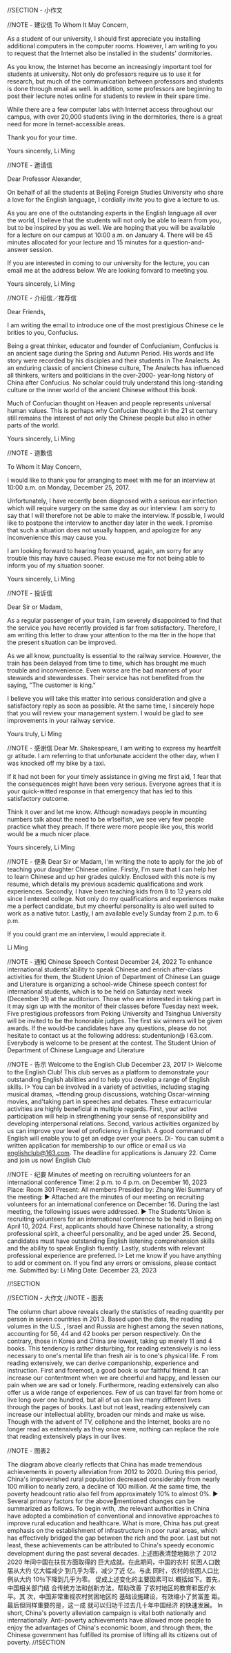//SECTION - 小作文

//NOTE - 建议信
To Whom It May Concern,

As a student of our university, I should first appreciate you installing additional computers in the computer rooms.
However, I am writing to you to request that the Internet also be installed in the students' dormitories.

As you know, the Internet has become an increasingly important tool for students at university.
Not only do professors require us to use it for research, but much of the communication between professors and students is done through email as well.
In addition, some professors are beginning to post their lecture notes online for students to review in their spare time.

While there are a few computer labs with Internet access throughout our campus, with over 20,000 students living in the dormitories, there is a great need for more In ternet-accessible areas.

Thank you for your time.

Yours sincerely,
Li Ming

//NOTE - 邀请信

Dear Professor Alexander,

On behalf of all the students at Beijing Foreign Studies University who share a love for the English language, I cordially invite you to give a lecture to us.

As you are one of the outstanding experts in the English language all over the world, I believe that the students will not only be able to learn from you, but to be inspired by you as well.
We are hoping that you will be available for a lecture on our campus at 10:00 a.m. on January 4. There will be 45 minutes allocated for your lecture and 15 minutes for a question-and-answer session.

If you are interested in coming to our university for the lecture, you can email me at the address below.
We are looking fonvard to meeting you.

Yours sincerely,
Li Ming


//NOTE - 介绍信／推荐信

Dear Friends,

I am writing the email to introduce one of the most prestigious Chinese ce le brities to you, Confucius.

Being a great thinker, educator and founder of Confucianism, Confucius is an ancient sage during the Spring and Autumn Period.
His words and life story were recorded by his disciples and their students in The Analects.
As an enduring classic of ancient Chinese culture, The Analects has influenced all thinkers, writers and politicians in the over-2000- year-long history of China after Confucius.
No scholar could truly understand this long-standing culture or the inner world of the ancient Chinese without this book.

Much of Confucian thought on Heaven and people represents universal human values.
This is perhaps why Confucian thought in the 21 st century still remains the interest of not only the Chinese people but also in other parts of the world.

Yours sincerely,
Li Ming

//NOTE - 道歉信

To Whom It May Concern,

I would like to thank you for arranging to meet with me for an interview at 10:00 a.m. on Monday, December 25, 2017.

Unfortunately, I have recently been diagnosed with a serious ear infection which will require surgery on the same day as our interview.
I am sorry to say that I will therefore not be able to make the interview.
If possible, I would like to postpone the interview to another day later in the week.
I promise that such a situation does not usually happen, and apologize for any inconvenience this may cause you.

I am looking forward to hearing from youand, again, am sorry for any trouble this may have caused.
Please excuse me for not being able to inform you of my situation sooner.

Yours sincerely,
Li Ming

//NOTE - 投诉信

Dear Sir or Madam,

As a regular passenger of your train, I am severely disappointed to find that the service you have recently provided is far from satisfactory.
Therefore, l am writing this letter to draw your attention to the ma tter in the hope that the present situation can be improved.

As we all know, punctuality is essential to the railway service.
However, the train has been delayed from time to time, which has brought me much trouble and inconvenience.
Even worse are the bad manners of your stewards and stewardesses.
Their service has not benefited from the saying, "The customer is king."

I believe you will take this matter into serious consideration and give a satisfactory reply as soon as possible. At the same time, I sincerely hope that you will review your management system.
I would be glad to see improvements in your railway service.

Yours truly,
Li Ming

//NOTE - 感谢信
Dear Mr. Shakespeare, 
I am writing to express my heartfelt gr atitude. 
I am referring to that unfortunate accident the other 
day, when I was knocked off my bike by a taxi.

If it had not been for your timely assistance 
in giving me first aid, 1 fear that the consequences 
might have been very serious. Everyone agrees that 
it is your quick-witted response in that emergency 
that has led to this satisfactory outcome.

Think it over and let me know. Although 
nowadays people in mounting numbers talk about 
the need to be w1selfish, we see very few people practice 
what they preach. If there were more people like you, 
this world would be a much nicer place. 

Yours sincerely, 
Li Ming 

//NOTE - 便条
Dear Sir or Madam, 
I'm writing the note to apply for the job of 
teaching your daughter Chinese online. 
Firstly, I'm sure that I can help her to learn 
Chinese and up her grades quickly. Enclosed with this 
note is my resume, which details my previous academic 
qualifications and work experiences. Secondly, I have 
been teaching kids from 8 to 12 years old since I entered 
college. Not only do my qualifications and experiences 
make me a perfect candidate, but my cheerful 
personality is also well suited to work as a native tutor. 
Lastly, I am available eve1y Sunday from 2 p.m. to 6 p.m.

If you could grant me an interview, I would
appreciate it.

Li Ming

//NOTE - 通知
Chinese Speech Contest 
December 24, 2022 
To enhance international students'ability 
to speak Chinese and enrich after-class activities 
for them, the Student Union of Department of 
Chinese Lan guage and Literature is organizing a 
school-wide Chinese speech contest for international 
students, which is to be held on Saturday next week 
(December 31) at the auditorium. Those who are 
interested in taking part in it may sign up with the 
monitor of their classes before Tuesday next week. 
Five prestigious professors from Peking University and 
Tsinghua University will be invited to be the honorable 
judges. The first six winners will be given awards. If 
the would-be candidates have any questions, please do 
not hesitate to contact us at the following address: 
studentunion@ l 63.com. Everybody is welcome to be 
present at the contest. 
The Student Union of Department of 
Chinese Language and Literature

//NOTE - 告示
Welcome to the English Club 
December 23, 2017 
I> Welcome to the English Club! This club serves 
as a platform to demonstrate your outstanding 
English abilities and to help you develop a range of 
English skills. 
I> You can be involved in a variety of activities, 
including staging musical dramas, ~ttending group 
discussions, watching Oscar-winning movies, 
and'taking part in speeches and debates. These 
extracurricular activities are highly beneficial in 
multiple regards. First, your active participation will 
help in strengthening your sense of responsibility 
and developing interpersonal relations. Second, 
various activities organized by us can improve your 
level of proficiency in English. A good command 
of English will enable you to get an edge over your 
peers. 
Di- You can submit a written application 
for membership to our office or email us via 
englishclub@163.com. The deadline for applications 
is January 22. Come and join us now! 
English Club 

//NOTE - 纪要
Minutes of meeting on recruiting 
volunteers for an international conference 
Time: 2 p.m. to 4 p.m. on December 16, 2023 
Place: Room 301 
Present: All members 
Presided by: Zhang Wei 
Summary of the meeting: 
► Attached are the minutes of our meeting on 
recruiting volunteers for an international conference 
on December 16. During the last meeting, the 
following issues were addressed. 
► The Students'Union is recruiting volunteers 
for an international conference to be held in Beijing 
on April 10, 2024. First, applicants should have 
Chinese nationality, a strong professional spirit, 
a cheerful personality, and be aged under 25. 
Second, candidates must have outstanding English 
listening comprehension skills and the ability 
to speak English fluently. Lastly, students with 
relevant professional experience are preferred. 
I> Let me know if you have anything to add or 
comment on. If you find any errors or omissions, 
please contact me. 
Submitted by: Li Ming 
Date: December 23, 2023 

//!SECTION

//SECTION - 大作文
//NOTE - 图表

The column chart above reveals clearly 
the statistics of reading quantity per person in seven 
countries in 201 3. Based upon the data, the reading 
volumes in the U.S. , Israel and Russia are highest 
among the seven nations, accounting for 56, 44 and 
42 books per person respectively. On the contrary, 
those in Korea and China are lowest, taking up 
merely 11 and 4 books. 
This tendency is rather disturbing, for reading 
extensively is no less necessary to one's mental 
life than fresh air is to one's physical life. F rom 
reading extensively, we can derive companionship, 
experience and instruction. First and foremost, a 
good book is our faithful friend. It can increase our 
contentment when we are cheerful and happy, 
and lessen our pain when we are sad or lonely. 
Furthermore, reading extensively can also offer us a 
wide range of experiences. Few of us can travel far 
from home or live long over one hundred, but all of 
us can live many different lives through the pages 
of books. Last but not least, reading extensively can 
increase our intellectual ability, broaden our minds 
and make us wise. 
Though with the advent of TV, cellphone and 
the Internet, books are no longer read as extensively 
as they once were, nothing can replace the role that 
reading extensively plays in our lives.

//NOTE - 图表2

The diagram above clearly reflects that 
China has made tremendous achievements in 
poverty alleviation from 2012 to 2020. During 
this period, China's impoverished rural population 
decreased considerably from nearly 100 million to 
nearly zero, a decline of 100 million. At the same 
time, the poverty headcount ratio also fell from 
approximately 10% to almost 0%. 
► Several primary factors for the abovementioned changes can be summarized as follows. 
To begin with, .the relevant authorities in China 
have adopted a combination of conventional and 
innovative approaches to improve rural education 
and healthcare. What is more, China has put great 
emphasis on the establishment of infrastructure in 
poor rural areas, which has effectively bridged the 
gap between the rich and the poor. Last but not least, 
these achievements can be attributed to China's 
speedy economic development during the past 
several decades. 
上述图表清楚地揭示了 2012
2020 年间中国在扶贫方面取得的
巨大成就。在此期间，中国的农村
贫困人口数届从大约 亿大幅减少
到几乎为零，减少了近 亿。与此
同时，农村的贫困人口比例从大约
10％下降到几乎为零。
促成上述变化的主要因素可以
概括如下。首先，中国相关部门结
合传统方法和创新方法，帮助改善
了农村地区的教育和医疗水平。其
次，中国非常重视农村贫困地区的
基础设施建设，有效缩小了贫富差
距。最后但同样重要的是，这一成
就可以归功千过去几十年中国经济
的快速发展。
In short, China's poverty alleviation campaign is vital both nationally and internationally. Anti-poverty achievements have allowed more people to 
enjoy the advantages of China's economic boom,
and through them, the Chinese government has
fulfilled its promise of lifting all its citizens out of 
poverty.
//!SECTION

